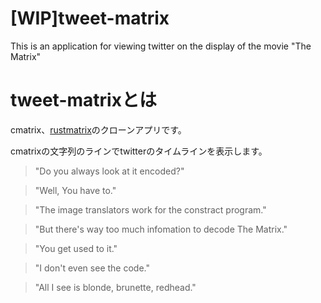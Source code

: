 # [WIP]tweet-matrix
This is an application for viewing twitter on the display of the movie "The Matrix"

# tweet-matrixとは
cmatrix、[rustmatrix](https://github.com/meganehouser/rustmatrix)のクローンアプリです。

cmatrixの文字列のラインでtwitterのタイムラインを表示します。

> "Do you always look at it encoded?"

> "Well, You have to."

> "The image translators work for the constract program."

> "But there's way too much infomation to decode The Matrix."

> "You get used to it."

> "I don't even see the code."

> "All I see is blonde, brunette, redhead."

